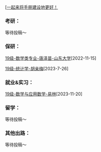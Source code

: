 [[一起来将手册建设地更好！](preface/Sharing_experience.md)

### 考研：
等待投稿～

### 保研：

[19级-数学类专业-唐泽苗-山东大学](D升学就业篇/数学科学学院/2019级-数学类专业-唐泽苗-山东大学.md)[2022-11-15]

[19级-统计学-胡亲梅](D升学就业篇/数学科学学院/19级-统计学-胡亲梅.md)[2023-7-26]

### 就业&实习：

[19级-数学与应用数学-易林](D升学就业篇\数学科学学院\19级-数学与应用数学-易林.md)[2023-11-20]

### 留学：

等待投稿～

### 其他出路：

等待投稿～
